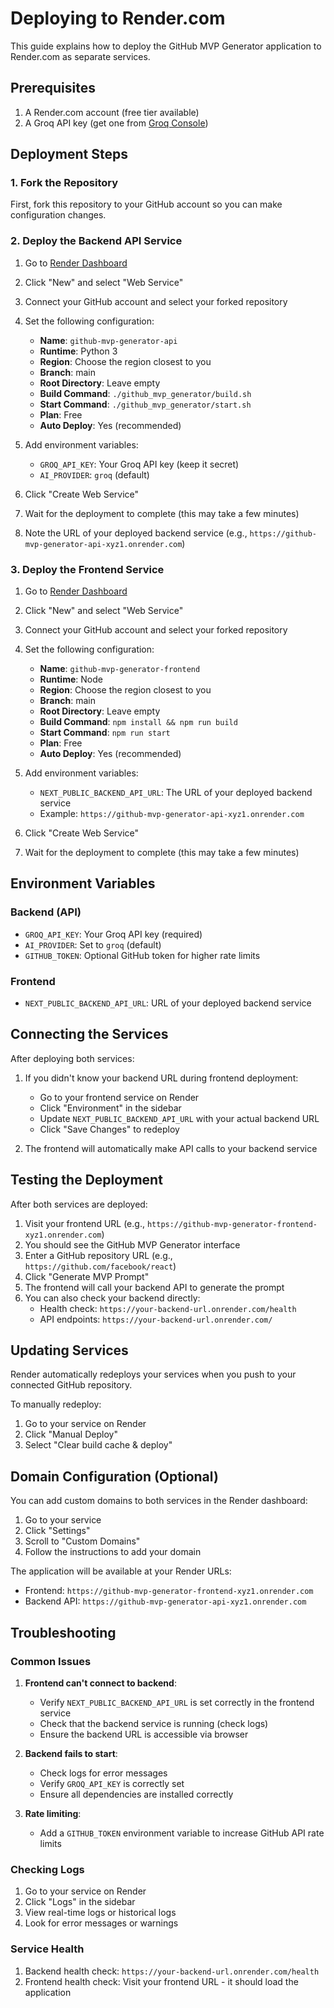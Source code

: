 # Deploying to Render.com

This guide explains how to deploy the GitHub MVP Generator application to Render.com as separate services.

## Prerequisites

1. A Render.com account (free tier available)
2. A Groq API key (get one from [Groq Console](https://console.groq.com/keys))

## Deployment Steps

### 1. Fork the Repository

First, fork this repository to your GitHub account so you can make configuration changes.

### 2. Deploy the Backend API Service

1. Go to [Render Dashboard](https://dashboard.render.com/)
2. Click "New" and select "Web Service"
3. Connect your GitHub account and select your forked repository
4. Set the following configuration:
   - **Name**: `github-mvp-generator-api`
   - **Runtime**: Python 3
   - **Region**: Choose the region closest to you
   - **Branch**: main
   - **Root Directory**: Leave empty
   - **Build Command**: `./github_mvp_generator/build.sh`
   - **Start Command**: `./github_mvp_generator/start.sh`
   - **Plan**: Free
   - **Auto Deploy**: Yes (recommended)

5. Add environment variables:
   - `GROQ_API_KEY`: Your Groq API key (keep it secret)
   - `AI_PROVIDER`: `groq` (default)

6. Click "Create Web Service"

7. Wait for the deployment to complete (this may take a few minutes)
8. Note the URL of your deployed backend service (e.g., `https://github-mvp-generator-api-xyz1.onrender.com`)

### 3. Deploy the Frontend Service

1. Go to [Render Dashboard](https://dashboard.render.com/)
2. Click "New" and select "Web Service"
3. Connect your GitHub account and select your forked repository
4. Set the following configuration:
   - **Name**: `github-mvp-generator-frontend`
   - **Runtime**: Node
   - **Region**: Choose the region closest to you
   - **Branch**: main
   - **Root Directory**: Leave empty
   - **Build Command**: `npm install && npm run build`
   - **Start Command**: `npm run start`
   - **Plan**: Free
   - **Auto Deploy**: Yes (recommended)

5. Add environment variables:
   - `NEXT_PUBLIC_BACKEND_API_URL`: The URL of your deployed backend service
   - Example: `https://github-mvp-generator-api-xyz1.onrender.com`

6. Click "Create Web Service"

7. Wait for the deployment to complete (this may take a few minutes)

## Environment Variables

### Backend (API)
- `GROQ_API_KEY`: Your Groq API key (required)
- `AI_PROVIDER`: Set to `groq` (default)
- `GITHUB_TOKEN`: Optional GitHub token for higher rate limits

### Frontend
- `NEXT_PUBLIC_BACKEND_API_URL`: URL of your deployed backend service

## Connecting the Services

After deploying both services:

1. If you didn't know your backend URL during frontend deployment:
   - Go to your frontend service on Render
   - Click "Environment" in the sidebar
   - Update `NEXT_PUBLIC_BACKEND_API_URL` with your actual backend URL
   - Click "Save Changes" to redeploy

2. The frontend will automatically make API calls to your backend service

## Testing the Deployment

After both services are deployed:

1. Visit your frontend URL (e.g., `https://github-mvp-generator-frontend-xyz1.onrender.com`)
2. You should see the GitHub MVP Generator interface
3. Enter a GitHub repository URL (e.g., `https://github.com/facebook/react`)
4. Click "Generate MVP Prompt"
5. The frontend will call your backend API to generate the prompt
6. You can also check your backend directly:
   - Health check: `https://your-backend-url.onrender.com/health`
   - API endpoints: `https://your-backend-url.onrender.com/`

## Updating Services

Render automatically redeploys your services when you push to your connected GitHub repository.

To manually redeploy:
1. Go to your service on Render
2. Click "Manual Deploy" 
3. Select "Clear build cache & deploy"

## Domain Configuration (Optional)

You can add custom domains to both services in the Render dashboard:
1. Go to your service
2. Click "Settings"
3. Scroll to "Custom Domains"
4. Follow the instructions to add your domain

The application will be available at your Render URLs:
- Frontend: `https://github-mvp-generator-frontend-xyz1.onrender.com`
- Backend API: `https://github-mvp-generator-api-xyz1.onrender.com`

## Troubleshooting

### Common Issues

1. **Frontend can't connect to backend**:
   - Verify `NEXT_PUBLIC_BACKEND_API_URL` is set correctly in the frontend service
   - Check that the backend service is running (check logs)
   - Ensure the backend URL is accessible via browser

2. **Backend fails to start**:
   - Check logs for error messages
   - Verify `GROQ_API_KEY` is correctly set
   - Ensure all dependencies are installed correctly

3. **Rate limiting**:
   - Add a `GITHUB_TOKEN` environment variable to increase GitHub API rate limits

### Checking Logs

1. Go to your service on Render
2. Click "Logs" in the sidebar
3. View real-time logs or historical logs
4. Look for error messages or warnings

### Service Health

1. Backend health check: `https://your-backend-url.onrender.com/health`
2. Frontend health check: Visit your frontend URL - it should load the application